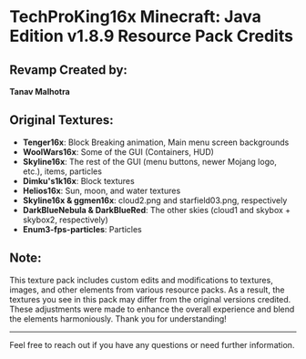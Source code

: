 # TechProKing16x Minecraft: Java Edition v1.8.9 Resource Pack Credits

## Revamp Created by:
**Tanav Malhotra**

## Original Textures:

- **Tenger16x**: Block Breaking animation, Main menu screen backgrounds
- **WoolWars16x**: Some of the GUI (Containers, HUD)
- **Skyline16x**: The rest of the GUI (menu buttons, newer Mojang logo, etc.), items, particles
- **Dimku's1k16x**: Block textures
- **Helios16x**: Sun, moon, and water textures
- **Skyline16x & ggmen16x**: cloud2.png and starfield03.png, respectively
- **DarkBlueNebula & DarkBlueRed**: The other skies (cloud1 and skybox + skybox2, respectively)
- **Enum3-fps-particles**: Particles

## Note:
This texture pack includes custom edits and modifications to textures, images, and other elements from various resource packs. As a result, the textures you see in this pack may differ from the original versions credited. These adjustments were made to enhance the overall experience and blend the elements harmoniously. Thank you for understanding!

---

Feel free to reach out if you have any questions or need further information.

